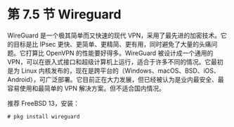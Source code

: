 # 第 7.5 节 Wireguard

WireGuard 是一个极其简单而又快速的现代 VPN，采用了最先进的加密技术。它的目标是比 IPsec 更快、更简单、更精简、更有用，同时避免了大量的头痛问题。它打算比 OpenVPN 的性能要好得多。WireGuard 被设计成一个通用的 VPN，可以在嵌入式接口和超级计算机上运行，适合于许多不同的情况。它最初是为 Linux 内核发布的，现在是跨平台的（Windows、macOS、BSD、iOS、Android），可广泛部署。它目前正在大力发展，但已经被认为是业内最安全、最容易使用和最简单的 VPN 解决方案。但不适合国内情况。

推荐 FreeBSD 13，安装：

```
# pkg install wireguard
```